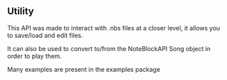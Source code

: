 ## Utility
This API was made to interact with .nbs files at a closer level, it allows you to save/load and edit files.

It can also be used to convert to/from the NoteBlockAPI Song object in order to play them.

Many examples are present in the examples package